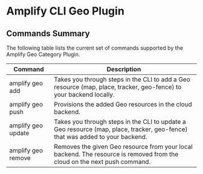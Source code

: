 # Amplify CLI Geo Plugin

## Commands Summary

The following table lists the current set of commands supported by the Amplify Geo Category Plugin.

| Command              | Description |
| --- | --- |
| amplify geo add | Takes you through steps in the CLI to add a Geo resource (map, place, tracker, geo-fence) to your backend locally.   |
| amplify geo push | Provisions the added Geo resources in the cloud backend.  |
| amplify geo update | Takes you through steps in the CLI to update a Geo resource (map, place, tracker, geo-fence) that was added to your backend. |
| amplify geo remove | Removes the given Geo resource from your local backend. The resource is removed from the cloud on the next push command. |
